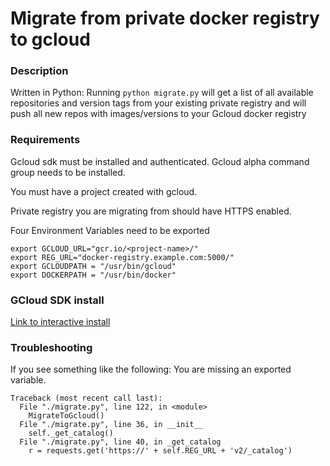 # Migrate from private docker registry to gcloud

### Description
Written in Python:
Running `python migrate.py` will get a list of all available repositories and version tags from your existing private registry and will push all new repos with images/versions to your Gcloud docker registry

### Requirements
Gcloud sdk must be installed and authenticated.
Gcloud alpha command group needs to be installed.

You must have a project created with gcloud.

Private registry you are migrating from should have HTTPS enabled.


Four Environment Variables need to be exported
```
export GCLOUD_URL="gcr.io/<project-name>/"
export REG_URL="docker-registry.example.com:5000/"
export GCLOUDPATH = "/usr/bin/gcloud"
export DOCKERPATH = "/usr/bin/docker"
```

### GCloud SDK install
[Link to interactive install](https://cloud.google.com/sdk/downloads#interactive)


### Troubleshooting

If you see something like the following: You are missing an exported variable.

```
Traceback (most recent call last):
  File "./migrate.py", line 122, in <module>
    MigrateToGcloud()
  File "./migrate.py", line 36, in __init__
    self._get_catalog()
  File "./migrate.py", line 40, in _get_catalog
    r = requests.get('https://' + self.REG_URL + 'v2/_catalog')
```
